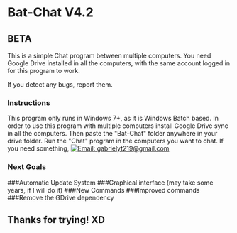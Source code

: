 # Bat-Chat V4.2
## BETA

This is a simple Chat program between multiple computers. You need Google Drive installed in all the computers, with the same account logged in for this program to work.

If you detect any bugs, report them.


### Instructions
This program only runs in Windows 7+, as it is Windows Batch based.
In order to use this program with multiple computers install Google Drive sync in all the computers.
Then paste the "Bat-Chat" folder anywhere in your drive folder. Run the "Chat" program in the computers you want to chat.
If you need something, [![Email: gabrielyt219@gmail.com](https://img.shields.io/badge/Email-success?style=for-the-badge)](https://mail.google.com/mail/u/0/?fs=1&to=gabrielyt219@gmail.com&su=SUBJECT&body=BODY&tf=cm)
	
### Next Goals

 ###Automatic Update System
 ###Graphical interface (may take some years, if I will do it)
 ###New Commands
 ###Improved commands
 ###Remove the GDrive dependency

## Thanks for trying! XD
